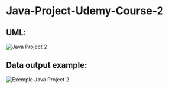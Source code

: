 # Java-Project-Udemy-Course-2



## UML:

![Java Project 2](https://user-images.githubusercontent.com/111204834/208492028-803660ae-796d-4afc-8a28-a34ea7b0044e.png)


## Data output example:
![Exemple Java Project 2](https://user-images.githubusercontent.com/111204834/208492184-52ad6e79-bd78-4654-90ac-fb7bc6eef816.png)
